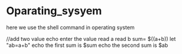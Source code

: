 # Oparating_sysyem
here we use the shell command in operating system

//add two value 
echo enter the value 
read a
read b
sum= $((a+b))
let "ab=a+b"
echo the first sum is $sum
echo the second sum is $ab
